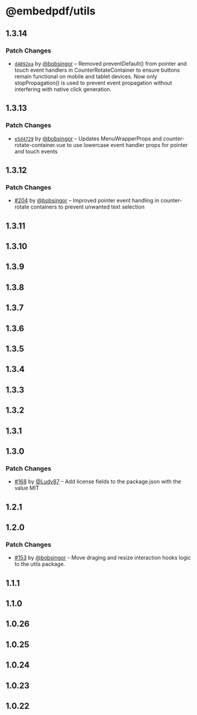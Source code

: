 # @embedpdf/utils

## 1.3.14

### Patch Changes

- [`d4092ea`](https://github.com/embedpdf/embed-pdf-viewer/commit/d4092ea637d92c42af4ca2e51db589e707cad920) by [@bobsingor](https://github.com/bobsingor) – Removed preventDefault() from pointer and touch event handlers in CounterRotateContainer to ensure buttons remain functional on mobile and tablet devices. Now only stopPropagation() is used to prevent event propagation without interfering with native click generation.

## 1.3.13

### Patch Changes

- [`e5d4729`](https://github.com/embedpdf/embed-pdf-viewer/commit/e5d47296346f4ed68873b254ec6c55b75beb5342) by [@bobsingor](https://github.com/bobsingor) – Updates MenuWrapperProps and counter-rotate-container.vue to use lowercase event handler props for pointer and touch events

## 1.3.12

### Patch Changes

- [#204](https://github.com/embedpdf/embed-pdf-viewer/pull/204) by [@bobsingor](https://github.com/bobsingor) – Improved pointer event handling in counter-rotate containers to prevent unwanted text selection

## 1.3.11

## 1.3.10

## 1.3.9

## 1.3.8

## 1.3.7

## 1.3.6

## 1.3.5

## 1.3.4

## 1.3.3

## 1.3.2

## 1.3.1

## 1.3.0

### Patch Changes

- [#168](https://github.com/embedpdf/embed-pdf-viewer/pull/168) by [@Ludy87](https://github.com/Ludy87) – Add license fields to the package.json with the value MIT

## 1.2.1

## 1.2.0

### Patch Changes

- [#153](https://github.com/embedpdf/embed-pdf-viewer/pull/153) by [@bobsingor](https://github.com/bobsingor) – Move draging and resize interaction hooks logic to the utils package.

## 1.1.1

## 1.1.0

## 1.0.26

## 1.0.25

## 1.0.24

## 1.0.23

## 1.0.22
